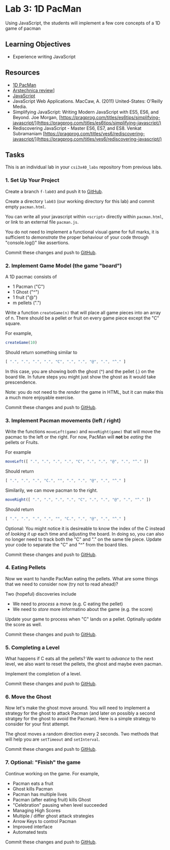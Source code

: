 # Lab 3: 1D PacMan

Using JavaScript, the students will implement a few core concepts 
of a 1D game of pacman

## Learning Objectives

* Experience writing JavaScript

## Resources

* [1D PacMan](https://abagames.github.io/crisp-game-lib-11-games/?pakupaku)
* [Arstechnica review](https://arstechnica.com/gaming/2024/01/1d-pac-man-is-the-best-game-ive-played-in-2024-so-far)]
* [JavaScript](https://en.wikipedia.org/wiki/ECMAScript)
* JavaScript Web Applications. MacCaw, A. (2011) United-States: O'Reilly Media.
* Simplifying JavaScript: Writing Modern JavaScript with ES5, ES6, and Beyond. Joe Morgan, [https://pragprog.com/titles/es6tips/simplifying-javascript/](https://pragprog.com/titles/es6tips/simplifying-javascript/)
* Rediscovering JavaScript - Master ES6, ES7, and ES8. Venkat Subramaniam [https://pragprog.com/titles/ves6/rediscovering-javascript/](https://pragprog.com/titles/ves6/rediscovering-javascript/)

## Tasks

This is an individual lab in your `csi3x40_labs`
repository from previous labs.

### 1. Set Up Your Project

Create a branch `f-lab03` and push it
to
[GitHub](https://github.com/).

Create a directory `lab03`
(our working directory for this lab)
and commit empty `pacman.html`.

You can write all your javascript within `<script>` directly
within `pacman.html`, or link to an external file `pacman.js`.

You do not need to implement a functional visual game for
full marks, it is sufficient to _demonstrate_ the proper behaviour
of your code through "console.log()" like assertions.

Commit these changes and push to [GitHub](https://github.com/).

### 2. Implement Game Model (the game "board")

A 1D pacmac consists of

* 1 Pacman ("C")
* 1 Ghost ("^")
* 1 fruit ("@")
* m pellets (".")

Write a function `createGame(n)` that will place all game pieces into
an array of n.  There should be a pellet or fruit on every game piece
except the "C" square.

For example,

```javascript
createGame(10)
```

Should return something similar to

```javascript
[ ".", ".", ".", ".", "C", ".", ".", "@", ".", "^." ]
```

In this case, you are showing both the ghost (^) and the pellet (.)
on the board tile.  In future steps you might just show the ghost
as it would take prescendence.

Note: you do not need to the _render_ the game in HTML, but it can make
this a much more enjoyable exercise.

Commit these changes and push to [GitHub](https://github.com/).

### 3. Implement Pacman movements (left / right)

Write the functions `moveLeft(game)` and `moveRight(game)` that will
move the pacmac to the left or the right.  For now, PacMan will **not**
be _eating_ the pellets or Fruits.

For example

```javascript
moveLeft([ ".", ".", ".", ".", "C", ".", ".", "@", ".", "^." ])
```

Should return

```javascript
[ ".", ".", ".", "C.", "", ".", ".", "@", ".", "^." ]
```

Similarily, we can move pacman to the right.

```javascript
moveRight([ ".", ".", ".", ".", "C", ".", ".", "@", ".", "^." ])
```

Should return

```javascript
[ ".", ".", ".", ".", "", "C.", ".", "@", ".", "^." ]
```

Optional: You might notice it is desireable to know the index
of the C instead of _looking it up_ each time and adjusting
the board.  In doing so, you can also no longer need to track
both the "C" and "." on the same tile piece.  Update your
code to separate the "C" and "^" from the board tiles.

Commit these changes and push to [GitHub](https://github.com/).

### 4. Eating Pellets

Now we want to handle PacMan eating the pellets.  What 
are some things that we need to consider now (try not to read ahead)?

Two (hopeful) discoveries include

* We need to _process_ a move (e.g. C eating the pellet)
* We need to _store_ more informatino about the game (e.g. the score)

Update your game to process when "C" lands on a pellet.  Optinally
update the score as well.

Commit these changes and push to [GitHub](https://github.com/).

### 5. Completing a Level

What happens if C eats all the pellets?  We want to _advance_
to the next level, we also want to reset the pellets, the ghost and
maybe even pacman.

Implement the completion of a level.

Commit these changes and push to [GitHub](https://github.com/).

### 6. Move the Ghost

Now let's make the ghost move around.  You will need to implement
a strategy for the ghost to attack Pacman (and later on possibly a second stratgey for the ghost to avoid the Pacman).  Here is a simple strategy
to consider for your first attempt.

The ghost moves a random direction every 2 seconds.  Two methods
that will help you are `setTimeout` and `setInterval`.

Commit these changes and push to [GitHub](https://github.com/).


### 7. Optional: "Finish" the game

Continue working on the game.  For example, 

* Pacman eats a fruit
* Ghost kills Pacman
* Pacman has multiple lives
* Pacman (after eating fruit) kills Ghost
* "Celebration" pausing when level succeeded
* Managing High Scores
* Multiple / differ ghost attack strategies
* Arrow Keys to control Pacman
* Improved interface
* Automated tests

Commit these changes and push to [GitHub](https://github.com/).

